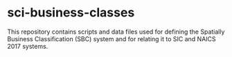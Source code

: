 # sci-business-classes

This repository contains scripts and data files used for defining the 
Spatially Business Classification (SBC) system and for relating it to SIC and
NAICS 2017 systems.


